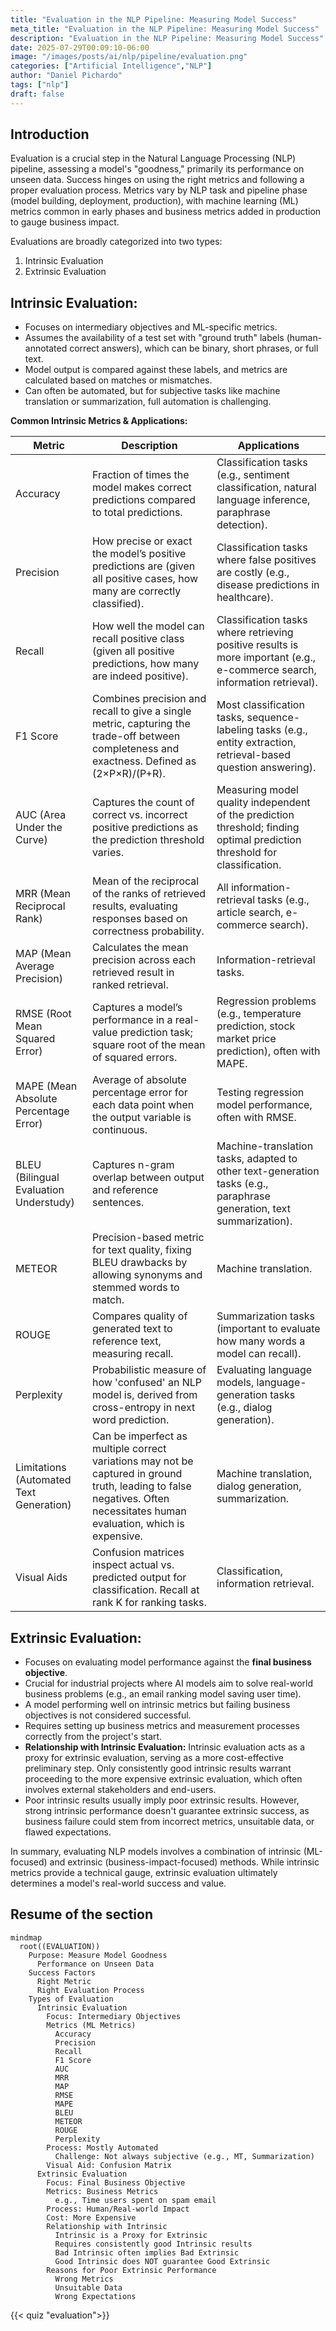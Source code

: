 ```yaml
---
title: "Evaluation in the NLP Pipeline: Measuring Model Success"
meta_title: "Evaluation in the NLP Pipeline: Measuring Model Success"
description: "Evaluation in the NLP Pipeline: Measuring Model Success"
date: 2025-07-29T00:09:10-06:00
image: "/images/posts/ai/nlp/pipeline/evaluation.png"
categories: ["Artificial Intelligence","NLP"]
author: "Daniel Pichardo"
tags: ["nlp"]
draft: false
---
```


## Introduction

Evaluation is a crucial step in the Natural Language Processing (NLP) pipeline, assessing a model's "goodness," primarily its performance on unseen data. Success hinges on using the right metrics and following a proper evaluation process. Metrics vary by NLP task and pipeline phase (model building, deployment, production), with machine learning (ML) metrics common in early phases and business metrics added in production to gauge business impact.

Evaluations are broadly categorized into two types:
1. Intrinsic Evaluation
2. Extrinsic Evaluation

## Intrinsic Evaluation: 
 - Focuses on intermediary objectives and ML-specific metrics.   
 - Assumes the availability of a test set with "ground truth" labels (human-annotated correct answers), which can be binary, short phrases, or full text.   
 - Model output is compared against these labels, and metrics are calculated based on matches or mismatches.   
 - Can often be automated, but for subjective tasks like machine translation or summarization, full automation is challenging.   

**Common Intrinsic Metrics & Applications:**

| Metric                                  | Description                                                                                                                                                               | Applications                                                                                                               |
| --------------------------------------- | ------------------------------------------------------------------------------------------------------------------------------------------------------------------------- | -------------------------------------------------------------------------------------------------------------------------- |
| Accuracy                                | Fraction of times the model makes correct predictions compared to total predictions.                                                                                      | Classification tasks (e.g., sentiment classification, natural language inference, paraphrase detection).                   |
| Precision                               | How precise or exact the model’s positive predictions are (given all positive cases, how many are correctly classified).                                                  | Classification tasks where false positives are costly (e.g., disease predictions in healthcare).                           |
| Recall                                  | How well the model can recall positive class (given all positive predictions, how many are indeed positive).                                                              | Classification tasks where retrieving positive results is more important (e.g., e-commerce search, information retrieval). |
| F1 Score                                | Combines precision and recall to give a single metric, capturing the trade-off between completeness and exactness. Defined as (2×P×R)/(P+R).                              | Most classification tasks, sequence-labeling tasks (e.g., entity extraction, retrieval-based question answering).          |
| AUC (Area Under the Curve)              | Captures the count of correct vs. incorrect positive predictions as the prediction threshold varies.                                                                      | Measuring model quality independent of the prediction threshold; finding optimal prediction threshold for classification.  |
| MRR (Mean Reciprocal Rank)              | Mean of the reciprocal of the ranks of retrieved results, evaluating responses based on correctness probability.                                                          | All information-retrieval tasks (e.g., article search, e-commerce search).                                                 |
| MAP (Mean Average Precision)            | Calculates the mean precision across each retrieved result in ranked retrieval.                                                                                           | Information-retrieval tasks.                                                                                               |
| RMSE (Root Mean Squared Error)          | Captures a model’s performance in a real-value prediction task; square root of the mean of squared errors.                                                                | Regression problems (e.g., temperature prediction, stock market price prediction), often with MAPE.                        |
| MAPE (Mean Absolute Percentage Error)   | Average of absolute percentage error for each data point when the output variable is continuous.                                                                          | Testing regression model performance, often with RMSE.                                                                     |
| BLEU (Bilingual Evaluation Understudy)  | Captures n-gram overlap between output and reference sentences.                                                                                                           | Machine-translation tasks, adapted to other text-generation tasks (e.g., paraphrase generation, text summarization).       |
| METEOR                                  | Precision-based metric for text quality, fixing BLEU drawbacks by allowing synonyms and stemmed words to match.                                                           | Machine translation.                                                                                                       |
| ROUGE                                   | Compares quality of generated text to reference text, measuring recall.                                                                                                   | Summarization tasks (important to evaluate how many words a model can recall).                                             |
| Perplexity                              | Probabilistic measure of how 'confused' an NLP model is, derived from cross-entropy in next word prediction.                                                              | Evaluating language models, language-generation tasks (e.g., dialog generation).                                           |
| Limitations (Automated Text Generation) | Can be imperfect as multiple correct variations may not be captured in ground truth, leading to false negatives. Often necessitates human evaluation, which is expensive. | Machine translation, dialog generation, summarization.                                                                     |
| Visual Aids                             | Confusion matrices inspect actual vs. predicted output for classification. Recall at rank K for ranking tasks.                                                            | Classification, information retrieval.                                                                                     |


        
## Extrinsic Evaluation:   
- Focuses on evaluating model performance against the **final business objective**.   
- Crucial for industrial projects where AI models aim to solve real-world business problems (e.g., an email ranking model saving user time).   
- A model performing well on intrinsic metrics but failing business objectives is not considered successful.   
- Requires setting up business metrics and measurement processes correctly from the project's start.   
- **Relationship with Intrinsic Evaluation:** Intrinsic evaluation acts as a proxy for extrinsic evaluation, serving as a more cost-effective preliminary step. Only consistently good intrinsic results warrant proceeding to the more expensive extrinsic evaluation, which often involves external stakeholders and end-users.   
- Poor intrinsic results usually imply poor extrinsic results. However, strong intrinsic performance doesn't guarantee extrinsic success, as business failure could stem from incorrect metrics, unsuitable data, or flawed expectations.
        
In summary, evaluating NLP models involves a combination of intrinsic (ML-focused) and extrinsic (business-impact-focused) methods. While intrinsic metrics provide a technical gauge, extrinsic evaluation ultimately determines a model's real-world success and value.


## Resume of the section



```mermaid
mindmap
  root((EVALUATION))
    Purpose: Measure Model Goodness
      Performance on Unseen Data
    Success Factors
      Right Metric
      Right Evaluation Process
    Types of Evaluation
      Intrinsic Evaluation
        Focus: Intermediary Objectives
        Metrics (ML Metrics)
          Accuracy
          Precision
          Recall
          F1 Score
          AUC
          MRR
          MAP
          RMSE
          MAPE
          BLEU
          METEOR
          ROUGE
          Perplexity
        Process: Mostly Automated
          Challenge: Not always subjective (e.g., MT, Summarization)
        Visual Aid: Confusion Matrix
      Extrinsic Evaluation
        Focus: Final Business Objective
        Metrics: Business Metrics
          e.g., Time users spent on spam email
        Process: Human/Real-world Impact
        Cost: More Expensive
        Relationship with Intrinsic
          Intrinsic is a Proxy for Extrinsic
          Requires consistently good Intrinsic results
          Bad Intrinsic often implies Bad Extrinsic
          Good Intrinsic does NOT guarantee Good Extrinsic
        Reasons for Poor Extrinsic Performance
          Wrong Metrics
          Unsuitable Data
          Wrong Expectations
```


{{< quiz "evaluation">}}
